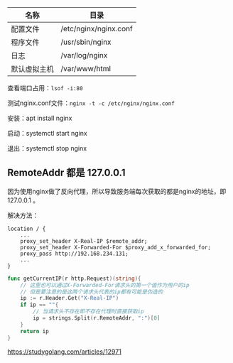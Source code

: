 

| 名称         | 目录                  |
| ------------ | --------------------- |
| 配置文件     | /etc/nginx/nginx.conf |
| 程序文件     | /usr/sbin/nginx       |
| 日志         | /var/log/nginx        |
| 默认虚拟主机 | /var/www/html         |

查看端口占用：`lsof -i:80`

测试nginx.conf文件：`nginx -t -c /etc/nginx/nginx.conf`

安装：apt install nginx

启动：systemctl start nginx

退出：systemctl stop nginx



## RemoteAddr 都是 127.0.0.1

因为使用nginx做了反向代理，所以导致服务端每次获取的都是nginx的地址，即127.0.0.1 。

解决方法：

```
location / { 
    ...
    proxy_set_header X-Real-IP $remote_addr;
    proxy_set_header X-Forwarded-For $proxy_add_x_forwarded_for;
    proxy_pass http://192.168.234.131;
    ...
}
```

```go
func getCurrentIP(r http.Request)(string){
    // 这里也可以通过X-Forwarded-For请求头的第一个值作为用户的ip
    // 但是要注意的是这两个请求头代表的ip都有可能是伪造的
    ip := r.Header.Get("X-Real-IP")
    if ip == ""{
        // 当请求头不存在即不存在代理时直接获取ip
        ip = strings.Split(r.RemoteAddr, ":")[0]
    }
    return ip
}
```

https://studygolang.com/articles/12971